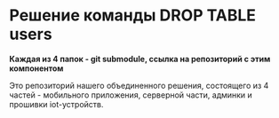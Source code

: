 # Решение команды DROP TABLE users
**Каждая из 4 папок - git submodule, ссылка на репозиторий с этим компонентом**

Это репозиторий нашего объединенного решения, состоящего из 4 частей - мобильного приложения, серверной части, админки и прошивки iot-устройств.
